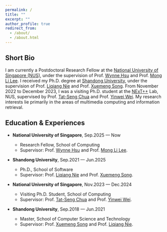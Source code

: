 ```yaml
---
permalink: /
title: ""
excerpt: ""
author_profile: true
redirect_from: 
  - /about/
  - /about.html
---
```

Short Bio
---   
I am currently a Postdoctoral Research Fellow at the [National University of Singapore (NUS)](https://nus.edu.sg/), under the supervision of Prof. [Wynne Hsu](https://www.comp.nus.edu.sg/~whsu/) and Prof. [Mong Li Lee](https://www.comp.nus.edu.sg/~leeml/). I received my Ph.D. degree at [Shandong University](https://www.sdu.edu.cn/index.htm), under the supervision of Prof. [Liqiang Nie](https://liqiangnie.github.io/index.html) and Prof. [Xuemeng Song](https://xuemengsong.github.io/). From November 2022 to December 2023, I was a visiting Ph.D. student at the [NExT++](https://www.nextcenter.org/) Lab, NUS, supervised by Prof. [Tat-Seng Chua](https://www.comp.nus.edu.sg/cs/people/chuats/) and Prof. [Yinwei Wei](https://weiyinwei.github.io/). My research interests lie primarily in the areas of multimedia computing and information retrieval.

Education & Experiences
---
  
- **National University of Singapore**, Sep.2025 — Now        
  - Research Fellow, School of Computing    
  - Supervisor: Prof. [Wynne Hsu](https://www.comp.nus.edu.sg/~whsu/) and Prof. [Mong Li Lee](https://www.comp.nus.edu.sg/~leeml/).    
  
- **Shandong University**, Sep.2021 — Jun.2025  
  - Ph.D., School of Software  
  - Supervisor: Prof. [Liqiang Nie](https://liqiangnie.github.io/index.html) and Prof. [Xuemeng Song](https://xuemengsong.github.io/).  

- **National University of Singapore**, Nov.2023 — Dec.2024        
  - Visiting Ph.D. Student, School of Computing    
  - Supervisor: Prof. [Tat-Seng Chua](https://www.comp.nus.edu.sg/cs/people/chuats/) and Prof. [Yinwei Wei](https://weiyinwei.github.io/). 
  
- **Shandong University**, Sep.2018 — Jun.2021  
  - Master, School of Computer Science and Technology  
  - Supervisor: Prof. [Xuemeng Song](https://xuemengsong.github.io/) and Prof. [Liqiang Nie](https://liqiangnie.github.io/index.html).  

  
  



